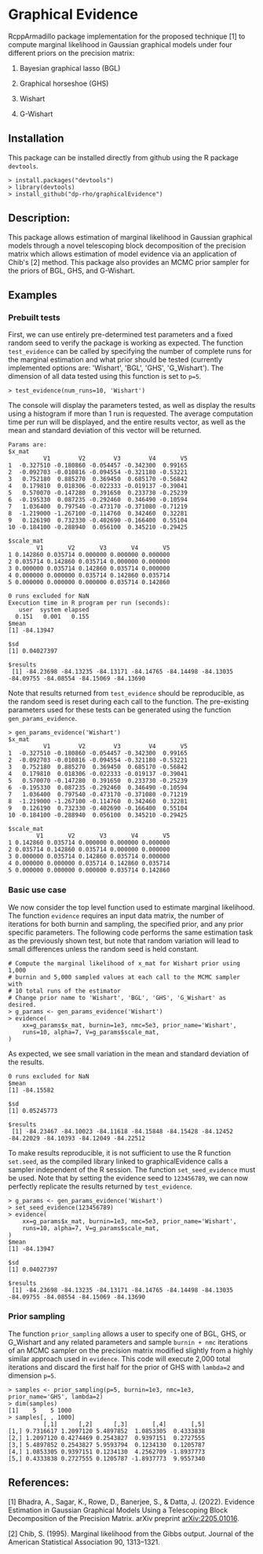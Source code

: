 # Graphical Evidence
RcppArmadillo package implementation for the proposed technique [1] to compute marginal likelihood in Gaussian graphical models under four different priors on the precision matrix:

1. Bayesian graphical lasso (BGL)

2. Graphical horseshoe (GHS)

3. Wishart

4. G-Wishart

## Installation
This package can be installed directly from github using the R package `devtools`.

```
> install.packages("devtools")
> library(devtools)
> install_github("dp-rho/graphicalEvidence")
```

## Description:
This package allows estimation of marginal likelihood in Gaussian graphical models through a novel telescoping block decomposition of the precision matrix which allows estimation of model evidence via an application of Chib's [2] method. This package also provides an MCMC prior sampler for the priors of BGL, GHS, and G-Wishart.

## Examples

### Prebuilt tests
First, we can use entirely pre-determined test parameters and a fixed random seed to verify the package is working as expected. The function `test_evidence` can be called by specifying the number of complete runs for the marginal estimation and what prior should be tested (currently implemented options are: 'Wishart', 'BGL', 'GHS', 'G_Wishart').  The dimension of all data tested using this function is set to `p=5`. 
```
> test_evidence(num_runs=10, 'Wishart')
```
The console will display the parameters tested, as well as display the results using a histogram if more than 1 run is requested. The average computation time per run will be displayed, and the entire results vector, as well as the mean and standard deviation of this vector will be returned.
```
Params are: 
$x_mat
          V1        V2        V3        V4       V5
1  -0.327510 -0.180860 -0.054457 -0.342300  0.99165
2  -0.092703 -0.010816 -0.094554 -0.321180 -0.53221
3   0.752180  0.885270  0.369450  0.685170 -0.56842
4   0.179810  0.018306 -0.022333 -0.019137 -0.39041
5   0.570070 -0.147280  0.391650  0.233730 -0.25239
6  -0.195330  0.087235 -0.292460  0.346490 -0.10594
7   1.036400  0.797540 -0.473170 -0.371080 -0.71219
8  -1.219000 -1.267100 -0.114760  0.342460  0.32281
9   0.126190  0.732330 -0.402690 -0.166400  0.55104
10 -0.184100 -0.288940  0.056100  0.345210 -0.29425

$scale_mat
        V1       V2       V3       V4       V5
1 0.142860 0.035714 0.000000 0.000000 0.000000
2 0.035714 0.142860 0.035714 0.000000 0.000000
3 0.000000 0.035714 0.142860 0.035714 0.000000
4 0.000000 0.000000 0.035714 0.142860 0.035714
5 0.000000 0.000000 0.000000 0.035714 0.142860

0 runs excluded for NaN
Execution time in R program per run (seconds):
   user  system elapsed 
  0.151   0.001   0.155 
$mean
[1] -84.13947

$sd
[1] 0.04027397

$results
 [1] -84.23698 -84.13235 -84.13171 -84.14765 -84.14498 -84.13035 -84.09755 -84.08554 -84.15069 -84.13690
```

Note that results returned from `test_evidence` should be reproducible, as the random seed is reset during each call to the function. The pre-existing parameters used for these tests can be generated using the function `gen_params_evidence`. 
```
> gen_params_evidence('Wishart')
$x_mat
          V1        V2        V3        V4       V5
1  -0.327510 -0.180860 -0.054457 -0.342300  0.99165
2  -0.092703 -0.010816 -0.094554 -0.321180 -0.53221
3   0.752180  0.885270  0.369450  0.685170 -0.56842
4   0.179810  0.018306 -0.022333 -0.019137 -0.39041
5   0.570070 -0.147280  0.391650  0.233730 -0.25239
6  -0.195330  0.087235 -0.292460  0.346490 -0.10594
7   1.036400  0.797540 -0.473170 -0.371080 -0.71219
8  -1.219000 -1.267100 -0.114760  0.342460  0.32281
9   0.126190  0.732330 -0.402690 -0.166400  0.55104
10 -0.184100 -0.288940  0.056100  0.345210 -0.29425

$scale_mat
        V1       V2       V3       V4       V5
1 0.142860 0.035714 0.000000 0.000000 0.000000
2 0.035714 0.142860 0.035714 0.000000 0.000000
3 0.000000 0.035714 0.142860 0.035714 0.000000
4 0.000000 0.000000 0.035714 0.142860 0.035714
5 0.000000 0.000000 0.000000 0.035714 0.142860
```

### Basic use case
We now consider the top level function used to estimate marginal likelihood. The function `evidence` requires an input data matrix, the number of iterations for both burnin and sampling, the specified prior, and any prior specific parameters.  The following code performs the same estimation task as the previously shown test, but note that random variation will lead to small differences unless the random seed is held constant. 
```
# Compute the marginal likelihood of x_mat for Wishart prior using 1,000 
# burnin and 5,000 sampled values at each call to the MCMC sampler with
# 10 total runs of the estimator
# Change prior name to 'Wishart', 'BGL', 'GHS', 'G_Wishart' as desired.
> g_params <- gen_params_evidence('Wishart')
> evidence(
	xx=g_params$x_mat, burnin=1e3, nmc=5e3, prior_name='Wishart', 
	runs=10, alpha=7, V=g_params$scale_mat,
)
```
As expected, we see small variation in the mean and standard deviation of the results.
```
0 runs excluded for NaN
$mean
[1] -84.15582

$sd
[1] 0.05245773

$results
 [1] -84.23467 -84.10023 -84.11618 -84.15848 -84.15428 -84.12452 -84.22029 -84.10393 -84.12049 -84.22512
```
To make results reproducible, it is not sufficient to use the R function `set.seed`, as the compiled library linked to graphicalEvidence calls a sampler independent of the R session. The function `set_seed_evidence` must be used.  Note that by setting the evidence seed to `123456789`, we can now perfectly replicate the results returned by `test_evidence`.
```
> g_params <- gen_params_evidence('Wishart')
> set_seed_evidence(123456789)
> evidence(
	xx=g_params$x_mat, burnin=1e3, nmc=5e3, prior_name='Wishart', 
	runs=10, alpha=7, V=g_params$scale_mat,
)
$mean
[1] -84.13947

$sd
[1] 0.04027397

$results
 [1] -84.23698 -84.13235 -84.13171 -84.14765 -84.14498 -84.13035 -84.09755 -84.08554 -84.15069 -84.13690
```
### Prior sampling
The function `prior_sampling` allows a user to specify one of BGL, GHS, or G_Wishart and any related parameters and sample `burnin + nmc` iterations of an MCMC sampler on the precision matrix modified slightly from a highly similar approach used in `evidence`. This code will execute 2,000 total iterations and discard the first half for the prior of GHS with `lambda=2` and dimension `p=5`.
```
> samples <- prior_sampling(p=5, burnin=1e3, nmc=1e3, prior_name='GHS', lambda=2)
> dim(samples)
[1]    5    5 1000
> samples[, , 1000]
          [,1]      [,2]      [,3]       [,4]       [,5]
[1,] 9.7316617 1.2097120 5.4897852  1.0853305  0.4333838
[2,] 1.2097120 0.4274469 0.2543827  0.9397151  0.2727555
[3,] 5.4897852 0.2543827 5.9593794  0.1234130  0.1205787
[4,] 1.0853305 0.9397151 0.1234130  4.2562709 -1.8937773
[5,] 0.4333838 0.2727555 0.1205787 -1.8937773  9.9557340
```

## References:
[1] Bhadra, A., Sagar, K., Rowe, D., Banerjee, S., & Datta, J. (2022). Evidence Estimation in Gaussian Graphical Models Using a Telescoping Block Decomposition of the Precision Matrix. arXiv preprint [arXiv:2205.01016]("https://arxiv.org/abs/2205.01016").

[2] Chib, S. (1995). Marginal likelihood from the Gibbs output. Journal of the American Statistical
Association 90, 1313–1321.
